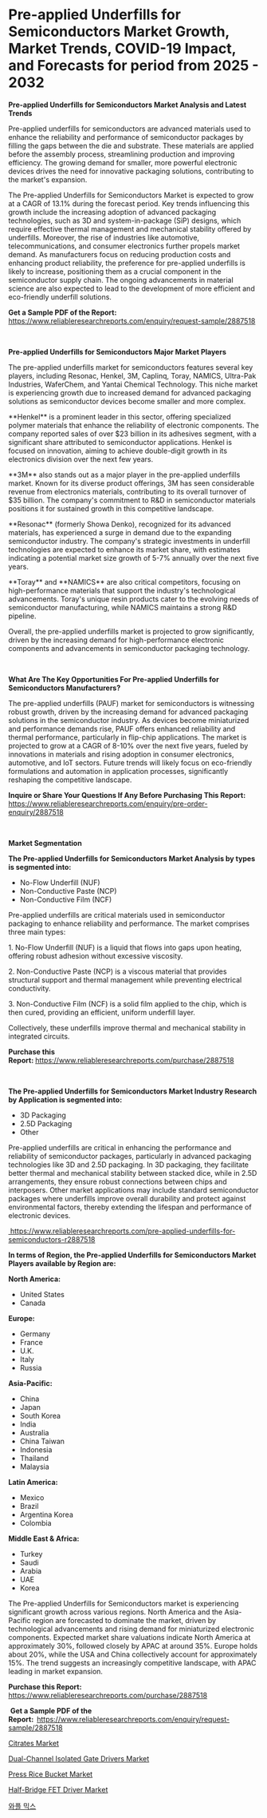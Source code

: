 <p><h1>Pre-applied Underfills for Semiconductors Market Growth, Market Trends, COVID-19 Impact, and Forecasts for period from 2025 - 2032</h1></p><p><strong>Pre-applied Underfills for Semiconductors Market Analysis and Latest Trends</strong></p>
<p><p>Pre-applied underfills for semiconductors are advanced materials used to enhance the reliability and performance of semiconductor packages by filling the gaps between the die and substrate. These materials are applied before the assembly process, streamlining production and improving efficiency. The growing demand for smaller, more powerful electronic devices drives the need for innovative packaging solutions, contributing to the market's expansion.</p><p>The Pre-applied Underfills for Semiconductors Market is expected to grow at a CAGR of 13.1% during the forecast period. Key trends influencing this growth include the increasing adoption of advanced packaging technologies, such as 3D and system-in-package (SiP) designs, which require effective thermal management and mechanical stability offered by underfills. Moreover, the rise of industries like automotive, telecommunications, and consumer electronics further propels market demand. As manufacturers focus on reducing production costs and enhancing product reliability, the preference for pre-applied underfills is likely to increase, positioning them as a crucial component in the semiconductor supply chain. The ongoing advancements in material science are also expected to lead to the development of more efficient and eco-friendly underfill solutions.</p></p>
<p><strong>Get a Sample PDF of the Report:&nbsp;</strong> <a href="https://www.reliableresearchreports.com/enquiry/request-sample/2887518?utm_campaign=40&utm_medium=2&utm_source=Github&utm_content=ia&utm_term=14032025&utm_id=pre-applied-underfills-for-semiconductors">https://www.reliableresearchreports.com/enquiry/request-sample/2887518</a></p>
<p>&nbsp;</p>
<p><strong>Pre-applied Underfills for Semiconductors Major Market Players</strong></p>
<p><p>The pre-applied underfills market for semiconductors features several key players, including Resonac, Henkel, 3M, Caplinq, Toray, NAMICS, Ultra-Pak Industries, WaferChem, and Yantai Chemical Technology. This niche market is experiencing growth due to increased demand for advanced packaging solutions as semiconductor devices become smaller and more complex.</p><p>**Henkel** is a prominent leader in this sector, offering specialized polymer materials that enhance the reliability of electronic components. The company reported sales of over $23 billion in its adhesives segment, with a significant share attributed to semiconductor applications. Henkel is focused on innovation, aiming to achieve double-digit growth in its electronics division over the next few years.</p><p>**3M** also stands out as a major player in the pre-applied underfills market. Known for its diverse product offerings, 3M has seen considerable revenue from electronics materials, contributing to its overall turnover of $35 billion. The company's commitment to R&D in semiconductor materials positions it for sustained growth in this competitive landscape.</p><p>**Resonac** (formerly Showa Denko), recognized for its advanced materials, has experienced a surge in demand due to the expanding semiconductor industry. The company's strategic investments in underfill technologies are expected to enhance its market share, with estimates indicating a potential market size growth of 5-7% annually over the next five years.</p><p>**Toray** and **NAMICS** are also critical competitors, focusing on high-performance materials that support the industry's technological advancements. Toray's unique resin products cater to the evolving needs of semiconductor manufacturing, while NAMICS maintains a strong R&D pipeline.</p><p>Overall, the pre-applied underfills market is projected to grow significantly, driven by the increasing demand for high-performance electronic components and advancements in semiconductor packaging technology.</p></p>
<p>&nbsp;</p>
<p><strong>What Are The Key Opportunities For Pre-applied Underfills for Semiconductors Manufacturers?</strong></p>
<p><p>The pre-applied underfills (PAUF) market for semiconductors is witnessing robust growth, driven by the increasing demand for advanced packaging solutions in the semiconductor industry. As devices become miniaturized and performance demands rise, PAUF offers enhanced reliability and thermal performance, particularly in flip-chip applications. The market is projected to grow at a CAGR of 8-10% over the next five years, fueled by innovations in materials and rising adoption in consumer electronics, automotive, and IoT sectors. Future trends will likely focus on eco-friendly formulations and automation in application processes, significantly reshaping the competitive landscape.</p></p>
<p><strong>Inquire or Share Your Questions If Any Before Purchasing This Report:</strong> <a href="https://www.reliableresearchreports.com/enquiry/pre-order-enquiry/2887518?utm_campaign=40&utm_medium=2&utm_source=Github&utm_content=ia&utm_term=14032025&utm_id=pre-applied-underfills-for-semiconductors">https://www.reliableresearchreports.com/enquiry/pre-order-enquiry/2887518</a></p>
<p>&nbsp;</p>
<p><strong>Market Segmentation</strong></p>
<p><strong>The Pre-applied Underfills for Semiconductors Market Analysis by types is segmented into:</strong></p>
<p><ul><li>No-Flow Underfill (NUF)</li><li>Non-Conductive Paste (NCP)</li><li>Non-Conductive Film (NCF)</li></ul></p>
<p><p>Pre-applied underfills are critical materials used in semiconductor packaging to enhance reliability and performance. The market comprises three main types: </p><p>1. No-Flow Underfill (NUF) is a liquid that flows into gaps upon heating, offering robust adhesion without excessive viscosity. </p><p>2. Non-Conductive Paste (NCP) is a viscous material that provides structural support and thermal management while preventing electrical conductivity. </p><p>3. Non-Conductive Film (NCF) is a solid film applied to the chip, which is then cured, providing an efficient, uniform underfill layer. </p><p>Collectively, these underfills improve thermal and mechanical stability in integrated circuits.</p></p>
<p><strong>Purchase this Report:&nbsp;</strong><a href="https://www.reliableresearchreports.com/purchase/2887518?utm_campaign=40&utm_medium=2&utm_source=Github&utm_content=ia&utm_term=14032025&utm_id=pre-applied-underfills-for-semiconductors">https://www.reliableresearchreports.com/purchase/2887518</a></p>
<p>&nbsp;</p>
<p><strong>The Pre-applied Underfills for Semiconductors Market Industry Research by Application is segmented into:</strong></p>
<p><ul><li>3D Packaging</li><li>2.5D Packaging</li><li>Other</li></ul></p>
<p><p>Pre-applied underfills are critical in enhancing the performance and reliability of semiconductor packages, particularly in advanced packaging technologies like 3D and 2.5D packaging. In 3D packaging, they facilitate better thermal and mechanical stability between stacked dice, while in 2.5D arrangements, they ensure robust connections between chips and interposers. Other market applications may include standard semiconductor packages where underfills improve overall durability and protect against environmental factors, thereby extending the lifespan and performance of electronic devices.</p></p>
<p><a href="https://www.reliableresearchreports.com/pre-applied-underfills-for-semiconductors-r2887518?utm_campaign=40&utm_medium=2&utm_source=Github&utm_content=ia&utm_term=14032025&utm_id=pre-applied-underfills-for-semiconductors">&nbsp;https://www.reliableresearchreports.com/pre-applied-underfills-for-semiconductors-r2887518</a></p>
<p><strong>In terms of Region, the Pre-applied Underfills for Semiconductors Market Players available by Region are:</strong></p>
<p>
    <p> <strong> North America: </strong>
        <ul>
            <li>United States</li>
            <li>Canada</li>
        </ul>
        </p> 
    <p> <strong> Europe: </strong>
        <ul>
            <li>Germany</li>
            <li>France</li>
            <li>U.K.</li>
            <li>Italy</li>
            <li>Russia</li>
        </ul>
        </p> 
    <p> <strong> Asia-Pacific: </strong>
        <ul>
            <li>China</li>
            <li>Japan</li>
            <li>South Korea</li>
            <li>India</li>
            <li>Australia</li>
            <li>China Taiwan</li>
            <li>Indonesia</li>
            <li>Thailand</li>
            <li>Malaysia</li>
        </ul>
        </p> 
    <p> <strong> Latin America: </strong>
        <ul>
            <li>Mexico</li>
            <li>Brazil</li>
            <li>Argentina Korea</li>
            <li>Colombia</li>
        </ul>
        </p> 
    <p> <strong> Middle East & Africa: </strong>
        <ul>
            <li>Turkey</li>
            <li>Saudi</li>
            <li>Arabia</li>
            <li>UAE</li>
            <li>Korea</li>
        </ul>
    </p>
    </p>
<p><p>The Pre-applied Underfills for Semiconductors market is experiencing significant growth across various regions. North America and the Asia-Pacific region are forecasted to dominate the market, driven by technological advancements and rising demand for miniaturized electronic components. Expected market share valuations indicate North America at approximately 30%, followed closely by APAC at around 35%. Europe holds about 20%, while the USA and China collectively account for approximately 15%. The trend suggests an increasingly competitive landscape, with APAC leading in market expansion.</p></p>
<p><strong>Purchase this Report: </strong><a href="https://www.reliableresearchreports.com/purchase/2887518?utm_campaign=40&utm_medium=2&utm_source=Github&utm_content=ia&utm_term=14032025&utm_id=pre-applied-underfills-for-semiconductors">https://www.reliableresearchreports.com/purchase/2887518</a></p>
<p>&nbsp;<strong>Get a Sample PDF of the Report:&nbsp;&nbsp;</strong><a href="https://www.reliableresearchreports.com/enquiry/request-sample/2887518?utm_campaign=40&utm_medium=2&utm_source=Github&utm_content=ia&utm_term=14032025&utm_id=pre-applied-underfills-for-semiconductors">https://www.reliableresearchreports.com/enquiry/request-sample/2887518</a></p>
<p><strong></strong></p>
<p><p><a href="https://github.com/rvadencho/Market-Research-Report-List-1/blob/main/citrates-market.md?utm_campaign=40&utm_medium=2&utm_source=Github&utm_content=ia&utm_term=14032025&utm_id=pre-applied-underfills-for-semiconductors">Citrates Market</a></p><p><a href="https://github.com/gripeluigstt/Market-Research-Report-List-1/blob/main/dual-channel-isolated-gate-drivers-market.md?utm_campaign=40&utm_medium=2&utm_source=Github&utm_content=ia&utm_term=14032025&utm_id=pre-applied-underfills-for-semiconductors">Dual-Channel Isolated Gate Drivers Market</a></p><p><a href="https://github.com/muoioconzej8/Market-Research-Report-List-1/blob/main/press-rice-bucket-market.md?utm_campaign=40&utm_medium=2&utm_source=Github&utm_content=ia&utm_term=14032025&utm_id=pre-applied-underfills-for-semiconductors">Press Rice Bucket Market</a></p><p><a href="https://github.com/obajimlaweh59/Market-Research-Report-List-1/blob/main/half-bridge-fet-driver-market.md?utm_campaign=40&utm_medium=2&utm_source=Github&utm_content=ia&utm_term=14032025&utm_id=pre-applied-underfills-for-semiconductors">Half-Bridge FET Driver Market</a></p><p><a href="https://github.com/sougarounis/Market-Research-Report-List-7/blob/main/452879245520.md?utm_campaign=40&utm_medium=2&utm_source=Github&utm_content=ia&utm_term=14032025&utm_id=pre-applied-underfills-for-semiconductors">와플 믹스</a></p></p>